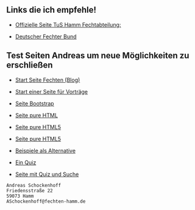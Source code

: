 ## Links die ich empfehle!

* [Offizielle Seite TuS Hamm Fechtabteilung:](https://www.tus59hamm.de/fechten)

* [Deutscher Fechter Bund](http://fechten.org)

## Test Seiten Andreas um neue Möglichkeiten zu erschließen

* [Start Seite Fechten (Blog)](https://asc4asc.github.io/fechten-hamm/)

* [Start einer Seite für Vorträge](https://asc4asc.github.io/vortrag/index.html)

* [Seite Bootstrap](https://asc4asc.github.io/startbootstrap-freelancer/)

* [Seite pure HTML](https://asc4asc.github.io/page/index.html)

* [Seite pure HTML5](https://asc4asc.github.io/html5)

* [Seite pure HTML5](https://asc4asc.github.io/html5-1)

* [Beispiele als Alternative](https://github.com/collections/github-pages-examples)

* [Ein Quiz](https://asc4asc.github.io/QuizApp/)

* [Seite mit Quiz und Suche](https://asc4asc.github.io/docsy-jekyll/)

```
Andreas Schockenhoff
Friedensstraße 22
59073 Hamm
ASchockenhoff@fechten-hamm.de
